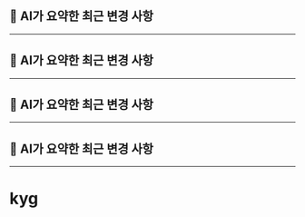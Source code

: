 ## 🚀 AI가 요약한 최근 변경 사항



---

## 🚀 AI가 요약한 최근 변경 사항



---

## 🚀 AI가 요약한 최근 변경 사항



---

## 🚀 AI가 요약한 최근 변경 사항



---

# kyg